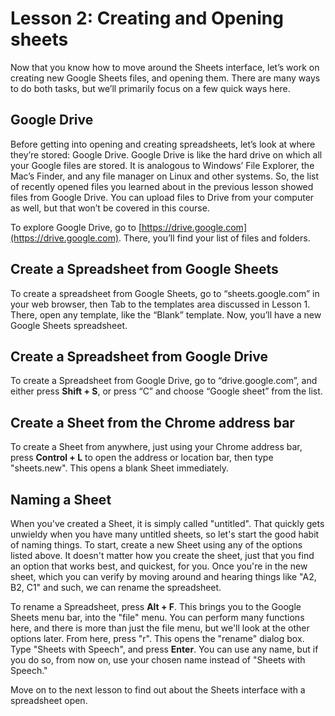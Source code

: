 # Lesson 2: Creating and Opening sheets

Now that you know how to move around the Sheets interface, let’s work on creating new Google Sheets files, and opening them. There are many ways to do both tasks, but we’ll primarily focus on a few quick ways here.

## Google Drive

Before getting into opening and creating spreadsheets, let’s look at where they’re stored: Google Drive. Google Drive is like the hard drive on which all your Google files are stored. It is analogous to Windows’ File Explorer, the Mac’s Finder, and any file manager on Linux and other systems. So, the list of recently opened files you learned about in the previous lesson showed files from Google Drive. You can upload files to Drive from your computer as well, but that won’t be covered in this course.

To explore Google Drive, go to [https://drive.google.com](https://drive.google.com). There, you’ll find your list of files and folders.

## Create a Spreadsheet from Google Sheets

To create a spreadsheet from Google Sheets, go to “sheets.google.com” in your web browser, then Tab to the templates area discussed in Lesson 1. There, open any template, like the “Blank” template. Now, you’ll have a new Google Sheets spreadsheet.

## Create a Spreadsheet from Google Drive

To create a Spreadsheet from Google Drive, go to “drive.google.com”, and either press **Shift + S**, or press “C” and choose “Google sheet” from the list.

## Create a Sheet from the Chrome address bar

To create a Sheet from anywhere, just using your Chrome address bar, press **Control + L** to open the address or location bar, then type "sheets.new". This opens a blank Sheet immediately.

## Naming a Sheet

When you've created a Sheet, it is simply called "untitled". That quickly gets unwieldy when you have many untitled sheets, so let's start the good habit of naming things. To start, create a new Sheet using any of the options listed above. It doesn't matter how you create the sheet, just that you find an option that works best, and quickest, for you. Once you're in the new sheet, which you can verify by moving around and hearing things like "A2, B2, C1" and such, we can rename the spreadsheet.

To rename a Spreadsheet, press **Alt + F**. This brings you to the Google Sheets menu bar, into the "file" menu. You can perform many functions here, and there is more than just the file menu, but we'll look at the other options later. From here, press "r". This opens the "rename" dialog box. Type "Sheets with Speech", and press **Enter**. You can use any name, but if you do so, from now on, use your chosen name instead of "Sheets with Speech."

Move on to the next lesson to find out about the Sheets interface with a spreadsheet open.

